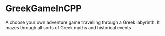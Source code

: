 # GreekGameInCPP
A choose your own adventure game travelling through a Greek labyrinth. It mazes through all sorts of Greek myths and historical events 
